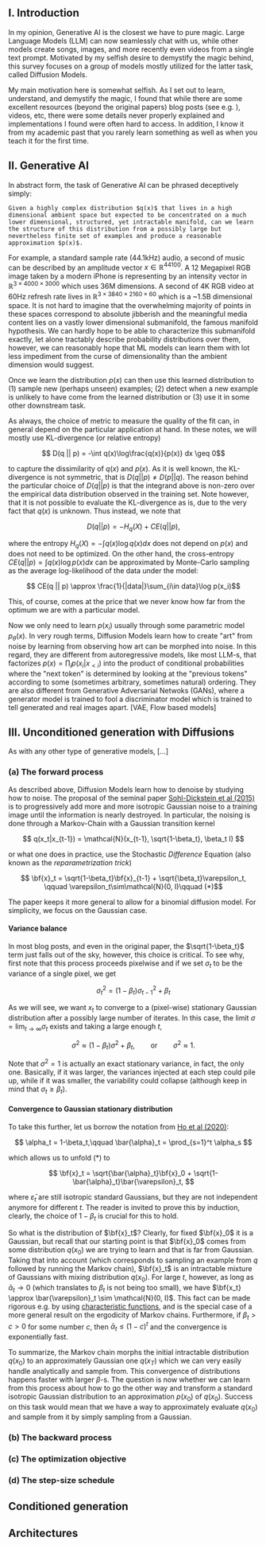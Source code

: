 ## I. Introduction

In my opinion, Generative AI is the closest we have to pure magic. Large Language Models (LLM) can now seamlessly chat with us, while other models create songs, images, and more recently even videos from a single text prompt. Motivated by my selfish desire to demystify the magic behind, this survey focuses on a group of models mostly utilized for the latter task, called Diffusion Models.

My main motivation here is somewhat selfish. As I set out to learn, understand, and demystify the magic, I found that while there are some excellent resources (beyond the original papers) blog posts (see e.g. ), videos, etc, there were some details never properly explained and implementations I found were often hard to access. In addition, I know it from my academic past that you rarely learn something as well as when you teach it for the first time.

## II. Generative AI

In abstract form, the task of Generative AI can be phrased deceptively simply:

    Given a highly complex distribution $q(x)$ that lives in a high dimensional ambient space but expected to be concentrated on a much lower dimensional, structured, yet intractable manifold, can we learn the structure of this distribution from a possibly large but nevertheless finite set of examples and produce a reasonable approximation $p(x)$.

For example, a standard sample rate (44.1kHz) audio, a second of music can be described by an amplitude vector $x\in\mathbb{R}^{44100}$. A 12 Megapixel RGB image taken by a modern iPhone is representing by an intensity vector in $\mathbb{R}^{3\times 4000\times 3000}$ which uses 36M dimensions. A second of 4K RGB video at 60Hz refresh rate lives in $\mathbb{R}^{3\times 3840\times 2160\times 60}$ which is a ~1.5B dimensional space. It is not hard to imagine that the overwhelming majority of points in these spaces correspond to absolute jibberish and the meaningful media content lies on a vastly lower dimensional submanifold, the famous manifold hypothesis. We can hardly hope to be able to characterize this submanifold exactly, let alone tractably describe probability distributions over them, however, we can reasonably hope that ML models can learn them with lot less impediment from the curse of dimensionality than the ambient dimension would suggest.

Once we learn the distribution $p(x)$ can then use this learned distribution to (1) sample new (perhaps unseen) examples; (2) detect when a new example is unlikely to have come from the learned distribution or (3) use it in some other downstream task. 

As always, the choice of metric to measure the quality of the fit can, in general depend on the particular application at hand. In these notes, we will mostly use KL-divergence (or relative entropy)

$$ D(q || p) = -\int q(x)\log\frac{q(x)}{p(x)} dx \geq 0$$

to capture the dissimilarity of $q(x)$ and $p(x)$. As it is well known, the KL-divergence is not symmetric, that is $D(q || p) \neq D(p || q)$. The reason behind the particular choice of $D(q || p)$ is that the integrand above is non-zero over the empirical data distribution observed in the training set. Note however, that it is not possible to evaluate the KL-divergence as is, due to the very fact that $q(x)$ is unknown. Thus instead, we note that

$$ D(q || p) = - H_q(X) + CE(q || p),$$

where the entropy $H_q(X) = -\int q(x)\log q(x) dx$ does not depend on $p(x)$ and does not need to be optimized. On the other hand, the cross-entropy $CE(q || p) = \int q(x) \log p(x) dx$ can be approximated by Monte-Carlo sampling as the average log-likelihood of the data under the model:

$$ CE(q || p) \approx \frac{1}{|data|}\sum_{i\in data}\log p(x_i)$$

This, of course, comes at the price that we never know how far from the optimum we are with a particular model.

Now we only need to learn $p(x_i)$ usually through some parametric model $p_{\theta}(x)$. In very rough terms, Diffusion Models learn how to create "art" from noise by learning from observing how art can be morphed into noise. In this regard, they are different from autoregressive models, like most LLM-s, that factorizes $p(x)=\prod_ip(x_i|x_{<i})$ into the product of conditional probabilities where the "next token" is determined by looking at the "previous tokens" according to some (sometimes arbitrary, sometimes natural) ordering. They are also different from Generative Adversarial Netwoks (GANs), where a generator model is trained to fool a discriminator model which is trained to tell generated and real images apart. [VAE, Flow based models]

## III. Unconditioned generation with Diffusions

As with any other type of generative models, [...]


### (a) The forward process

As described above, Diffusion Models learn how to denoise by studying how to noise. The proposal of the seminal paper [Sohl-Dickstein et al (2015)](https://arxiv.org/pdf/1503.03585) is to progressively add more and more isotropic Gaussian noise to a training image until the information is nearly destroyed. In particular, the noising is done through a Markov-Chain with a Gaussian transition kernel

$$ q(x_t|x_{t-1}) = \mathcal{N}(x_{t-1}, \sqrt{1-\beta_t}, \beta_t I) $$

or what one does in practice, use the Stochastic *Difference* Equation (also known as the *reparametrization trick*)

$$ \bf{x}_t = \sqrt{1-\beta_t}\bf{x}_{t-1} + \sqrt{\beta_t}\varepsilon_t, \qquad \varepsilon_t\sim\mathcal{N}(0, I)\qquad (*)$$

The paper keeps it more general to allow for a binomial diffusion model. For simplicity, we focus on the Gaussian case.

#### Variance balance

In most blog posts, and even in the original paper, the $\sqrt{1-\beta_t}$ term just falls out of the sky, however, this choice is critical. To see why, first note that this process proceeds pixelwise and if we set $\sigma_t$ to be the variance of a single pixel, we get

$$ \sigma_t^2 = (1-\beta_t)\sigma_{t-1}^2 + \beta_t $$

As we will see, we want $x_t$ to converge to a (pixel-wise) stationary Gaussian distribution after a possibly large number of iterates. In this case, the limit $\sigma = \lim_{t\to\infty}\sigma_t$ exists and taking a large enough $t$,

$$ \sigma^2 \approx (1-\beta_t)\sigma^2 + \beta_t, \qquad\textrm{or} \qquad \sigma^2\approx 1.$$

Note that $\sigma^2=1$ is actually an exact stationary variance, in fact, the only one. Basically, if it was larger, the variances injected at each step could pile up, while if it was smaller, the variability could collapse (although keep in mind that $\sigma_t\geq \beta_t$).

#### Convergence to Gaussian stationary distribution

To take this further, let us borrow the notation from [Ho et al (2020)](https://arxiv.org/pdf/2006.11239):

$$ \alpha_t = 1-\beta_t,\qquad \bar{\alpha}_t = \prod_{s=1}^t \alpha_s $$

which allows us to unfold (*) to

$$ \bf{x}_t = \sqrt{\bar{\alpha}_t}\bf{x}_0 + \sqrt{1-\bar{\alpha}_t}\bar{\varepsilon}_t, $$

where $\bar{\varepsilon}_t$ are still isotropic standard Gaussians, but they are not independent anymore for different $t$. The reader is invited to prove this by induction, clearly, the choice of $1-\beta_t$ is crucial for this to hold.

So what is the distribution of $\bf{x}_t$? Clearly, for fixed $\bf{x}_0$ it is a Gaussian, but recall that our starting point is that $\bf{x}_0$ comes from some distribution $q(x_0)$ we are trying to learn and that is far from Gaussian. Taking that into account (which corresponds to sampling an example from $q$ followed by running the Markov chain), $\bf{x}_t$ is an intractable mixture of Gaussians with mixing distribution $q(x_0)$. For large $t$, however, as long as $\bar{\alpha}_t\to 0$ (which translates to $\beta_t$ is not being too small), we have $\bf{x_t} \approx \bar{\varepsilon}_t \sim \mathcal{N}(0, I)$.  This fact can be made rigorous e.g. by using [characteristic functions](https://en.wikipedia.org/wiki/Characteristic_function_(probability_theory)), and is the special case of a more general result on the ergodicity of Markov chains. Furthermore, if $\beta_t > c > 0$ for some number $c$, then $\bar{\alpha}_t\leq (1-c)^t$ and the convergence is exponentially fast.

To summarize, the Markov chain morphs the initial intractable distribution $q(x_0)$ to an approximately Gaussian one $q(x_T)$ which we can very easily handle analytically and sample from. This convergence of distributions happens faster with larger $\beta$-s. The question is now whether we can learn from this process about how to go the other way and transform a standard isotropic Gaussian distribution to an approximation $p(x_0)$ of $q(x_0)$. Success on this task would mean that we have a way to approximately evaluate $q(x_0)$ and sample from it by simply sampling from a Gaussian.

### (b) The backward process

### (c) The optimization objective

### (d) The step-size schedule



## Conditioned generation

## Architectures